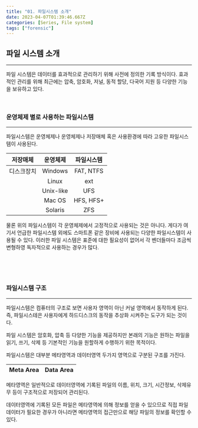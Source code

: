 ```yaml
---
title: "01. 파일시스템 소개"
date: 2023-04-07T01:39:46.667Z
categories: [Series, File system]
tags: ["forensic"]
---
```

## **파일 시스템 소개**
---

파일 시스템은 데이터를 효과적으로 관리하기 위해 사전에 정의한 기록 방식이다. 효과적인 관리를 위해 최근에는 압축, 암호화, 저널, 동적 할당, 다국어 지원 등 다양한 기능을 보유하고 있다.

<br>

### 운영체제 별로 사용하는 파일시스템

---

파일시스템은 운영체제나 운영체제나 저장매체 혹은 사용환경에 따라 고유한 파일시스템이 사용된다.

| **저장매체** | **운영체제** | **파일시스템** |
|:------------:|:------------:|:--------------:|
| 디스크장치     | Windows    | FAT, NTFS   |
|              | Linux      | ext         |
|              | Unix-like  | UFS         |
|              | Mac OS     | HFS, HFS+   |
|              | Solaris    | ZFS         |

물론 위의 파일시스템이 각 운영체제에서 고정적으로 사용되는 것은 아니다. 게다가 여기서 언급한 파일시스템 외에도 스마트폰 같은 장비에 사용되는 다양한 파일시스템이 사용될 수 있다. 이러한 파일 시스템은 표준에 대한 필요성이 없어서 각 벤더들마다 조금씩 변형하영 독자적으로 사용하는 경우가 많다.

<br>
<br>
<br>

### 파일시스템 구조
---

파일시스템은 컴퓨터의 구조로 보면 사용자 영역이 아닌 커널 영역에서 동작하게 된다. 즉, 파일시스테은 사용자에게 하드디스크의 동작을 추상화 시켜주는 도구가 되는 것이다.

파일 시스템은 암호화, 압축 등 다양한 기능을 제공하지만 본래의 기능은 원하는 파일을 읽기, 쓰기, 삭제 등 기본적인 기능을 원할하게 수행하기 위한 목적이다.

파일시스템은 대부분 메타영역과 데이터영역 두가지 영역으로 구분된 구조를 가진다.

|**Meta Area**|**Data Area**|
|---|---|

메타영역은 일반적으로 데이터영역에 기록된 파일의 이름, 위치, 크기, 시간정보, 삭제유무 등이 구조적으로 저장되어 관리된다.

데이터영역에 기록된 모든 파일은 메타영역에 의해 정보를 얻을 수 있으므로 직접 파일 데이터가 필요한 경우가 아니라면 메타영역의 접근만으로 해당 파일의 정보를 확인할 수 있다.